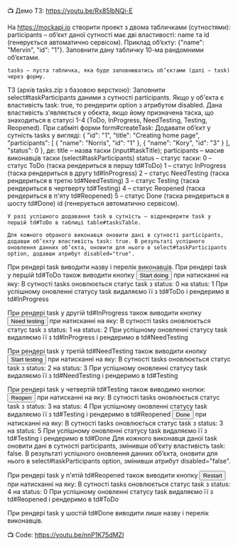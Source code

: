 📺 Демо ТЗ: https://youtu.be/Rx85lbNQi-E

На https://mockapi.io створити проект з двома табличками (сутностями):
    participants – об’єкт даної сутності має дві властивості: name та id (генерується автоматично сервісом). Приклад об’єкту: {"name": "Mervin", "id": "1"}. Заповнити дану табличку 10-ма рандомними об’єктами.

    tasks – пуста табличка, яка буде заповнюватись об’єктами (далі – task) через форму.

ТЗ (архів tasks.zip з базовою версткою):
    Заповнити select#taskParticipants даними з сутності participants.
        Якщо у об'єкта є властивість task: true, то рендерити option з атрибутом disabled. Дана властивість з'являється у обєкта, якщо йому призначена таска, що знаходиться в статусі 1-4 (ToDo, InProgress, NeedTesting, Testing, Reopened).
    При сабміті форми form#createTask:
        Додавати об’єкт у сутність tasks у вигляді: 
                        {
                            "id": "1",
                            "title": "Creating home page",
                            "participants": [
                                {
                                "name": "Norris",
                                "id": "1"
                                },
                                {
                                "name": "Kory",
                                "id": "3"
                                }
                            ],
                            "status": 0
                        }, де:
                        title – назва таски (input#taskTitle);
                        participants – масив виконавців таски (select#taskParticipants)
                        status – статус таски:
                            0 – статус ToDo (таска рендериться в першу td#ToDo)
                            1 – статус InProgress (таска рендериться в другу td#InProgress)
                            2 – статус NeedTesting (таска рендериться в третю td#NeedTesting)
                            3 – статус Testing (таска рендериться в чертверту td#Testing)
                            4 – статус Reopened (таска рендериться в п'яту td#Reopened)
                            5 – статус Done (таска рендериться в шосту td#Done)
                        id (генерується автоматично сервісом).

    У разі успішного додавання task в сутність – відрендерити task у першій td#ToDo в таблиці table#tasksTable.

    Для кожного обраного виконавця оновити дані в сутності participants, додавши об’єкту властивість task: true. В результаті успішного оновлення данних об’єкта, оновити для нього в select#taskParticipants option, додавши атрибут disabled="true".

При рендері task виводити назву і перелік виконавців.
    При рендері task у першій td#ToDo також виводити кнопку <button>Start doing</button> при натисканні на яку:
        В сутності tasks оновлюється статус task з status: 0 на status: 1
        При успішному оновленні статусу task видаляємо її з td#ToDo і рендеримо в td#InProgress

При рендері task у другій td#InProgress також виводити кнопку <button>Need testing</button> при натисканні на яку:
        В сутності tasks оновлюється статус task з status: 1 на status: 2
        При успішному оновленні статусу task видаляємо її з td#InProgress і рендеримо в td#NeedTesting

При рендері task у третій td#NeedTesting також виводити кнопку <button>Start testing</button> при натисканні на яку:
        В сутності tasks оновлюється статус task з status: 2 на status: 3
        При успішному оновленні статусу task видаляємо її з td#NeedTesting і рендеримо в td#Testing

При рендері task у четвертій td#Testing також виводимо кнопки:
    <button>Reopen</button> при натисканні на яку:
        В сутності tasks оновлюється статус task з status: 3 на status: 4
        При успішному оновленні статусу task видаляємо її з td#Testing і рендеримо в td#Reopened
    <button>Done</button> при натисканні на яку:
        В сутності tasks оновлюється статус task з status: 3 на status: 5
        При успішному оновленні статусу task видаляємо її з td#Testing і рендеримо в td#Done
        Для кожного виконавця даної task оновити дані в сутності participants, змінивши об’єкту властивість task: false. В результаті успішного оновлення данних об’єкта, оновити для нього в select#taskParticipants option, змінивши атрибут disabled="false".

При рендері task у п'ятій td#Reopened також виводити кнопку <button>Restart</button> при натисканні на яку:
        В сутності tasks оновлюється статус task з status: 4 на status: 0
        При успішному оновленні статусу task видаляємо її з td#Reopened і рендеримо в td#ToDo

При рендері task у шостій td#Done виводити лише назву і перелік виконавців.

📺 Code: https://youtu.be/nnP1K75dMZI
